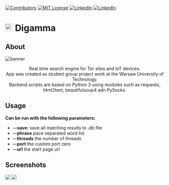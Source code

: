 [![Contributors][contributors-shield]]()
[![MIT License][license-shield]][license-url]
[![LinkedIn][linkedin-shield]][linkedin-url-emanuel-zarzecki]
[![LinkedIn][linkedin-shield]][linkedin-url-filip-szczesniak]


# <img src="https://raw.githubusercontent.com/scresh/Digamma/master/images/favicon.png" width="24" height="24" alt="icon" > Digamma

## About
  <p><img src="https://raw.githubusercontent.com/scresh/Digamma/master/images/logo-gray.png" alt="banner" ></p>
  <p align="center">
    Real time search engine for Tor sites and IoT devices.</br>
    App was created as student group project work at the Warsaw University of Technology.</br>
    Backend scripts are based on Python 3 using modules such as requests, html2text, beautifulsoup4 adn PySocks. 
  </p>

## Usage
**Can be run with the following parameters:**
- **--save:** save all matching results to .db file
- **--phrase** pace separated word list
- **--threads** the number of threads
- **--port** the custom port zero
- **--url** the start page url

## Screenshots
<img src="https://raw.githubusercontent.com/scresh/Digamma/master/images/tor_cli.gif"> 
<img src="https://raw.githubusercontent.com/scresh/Digamma/master/images/home.png"> 

<!-- MARKDOWN LINKS & IMAGES -->
[contributors-shield]: https://img.shields.io/badge/contributors-6-orange.svg
[license-shield]: https://img.shields.io/badge/License-GPLv3-blue.svg
[license-url]: https://github.com/scresh/Digamma/blob/master/LICENSE
[linkedin-shield]: https://img.shields.io/badge/-LinkedIn-black.svg?logo=linkedin&colorB=555
[linkedin-url-emanuel-zarzecki]: https://www.linkedin.com/in/emanuel-zarzecki/
[linkedin-url-filip-szczesniak]: https://www.linkedin.com/in/filip-szcześniak-0b9340182/

